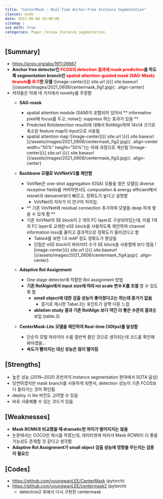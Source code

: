 ```yaml
---
title: "CenterMask : Real-Time Anchor-Free Instance Segmentation"
classes: wide
date: 2021-06-08 18:00:00
sitemap :
use_math: true
categories: Paper_review Instance_segmentation
---
```


## [Summary]

- https://arxiv.org/abs/1911.06667
- **Anchor free detector인 <span style="color:red">FCOS의 detection 결과에 mask prediction</span>을 하도록 segmentation branch인 <span style="color:red">spatial attention-guided mask (SAG-Mask) branch를 추가</span>한 모델**
![image-center]({{ site.url }}{{ site.baseurl }}/assets/images/2021_0608/centermask_fig1.jpg){: .align-center}
- 저자들은 아래 네 가지에서 novelty를 주장함
    - **SAG-mask**
        - spatial attention module (SAM)이 포함되어 있어서 ** informative pixel에 focus를 두고, noise는 suppress 하는 효과가 있음 **
        - Predicted RoI(detection result)에 대해서 RoIAlign하여 14x14 크기로 축소된 feature map이 input으로 사용됨
        - spatial attention map ![image-center]({{ site.url }}{{ site.baseurl }}/assets/images/2021_0608/centermask_fig2.jpg){: .align-center width="50%" height="50%"}는 아래 과정으로 계산됨
        ![image-center]({{ site.url }}{{ site.baseurl }}/assets/images/2021_0608/centermask_fig3.jpg){: .align-center}
        
    - **Backbone 모델로 VoVNetV2를 제안함**
        - VoVNet은 one-shot aggregation (OSA) 모듈을 쌓은 모델임
        diverse receptive fields를 커버하면서도 computation & energy efficient해서 resnet과 densenet보다 빠르고, 정확도가 높다고 설명함
            - VoVNet의 저자가 이 연구의 저자임.
        - ** 기존 VoVNet에 residual connection 추가하여 모델을 deep 하게 쌓을 수 있게 함 **
        - 기존 VoVNet의 SE block이 2 개의 FC layer로 구성되어있는데, 이를 1개의 FC layer로 교체한 eSE block을 사용하도록 제안하여 channel information loss를 줄이고 결과적으로 정확도가 올라갔다고 함 
            - Table4를 보면 1.0 mAP 정도 정확도가 향상됨
            - 단점은 eSE block이 파라미터 수가 SE block을 사용할때 보다 많음
            ![image-center]({{ site.url }}{{ site.baseurl }}/assets/images/2021_0608/centermask_fig4.jpg){: .align-center}

    - **Adaptive RoI Assignment**
        - One stage detector에 적합한 RoI assignment 방법
        - **기존 RoIAlgin에서 input size에 따라 roi scale 변수 K를 조절** 할 수 있도록 함
            - **small object에 대한 검출 성능이 좋아졌다고는 하는데 증거가 없음**
                - 증거로 제시한 Tabel.3는 포인트가 살짝 다른 느낌
            - **ablation study 결과 기존 RoIAlign 보다 약간 더 좋은 수준의 결과**를 보임 (table.3)

    - **CenterMask-Lite 모델을 제안하여 Real-time (30fps)를 달성함**
        - 단순히 모델 파라미터 수를 절반씩 줄인 것으로 생각되는데 코드를 확인해봐야겠음...
        - **속도가 빨라지는 대신 성능은 많이 떨어짐**

## [Strengths]
- 높은 성능 (2019~2020 초반까지 instance segmentation 분야에서 SOTA 달성)
- 당연하겠지만 mask branch를 사용하게 되면서, detection 성능이 기존 FCOS보다 올라가는 것이 확인됨
- deploy 시 lite 버전도 고려할 수 있음
- 바로 사용해볼 수 있는 코드가 있음

## [Weaknesses]
- **Mask RCNN과 비교했을 때 dramatic한 차이가 벌어지지는 않음**
- 논문에서는 COCO만 제시를 하였는데, 데이터셋에 따라서 Mask RCNN이 더 좋을 가능성도 존재할 것 같다고 생각함
- **Adaptive RoI Assignment가 small object 검출 성능에 영향을 주는지는 검증이 필요**함

## [Codes]
- https://github.com/youngwanLEE/CenterMask (pytorch)
- https://github.com/youngwanLEE/centermask2 (pytorch)
    - detectron2 위에서 다시 구현한 centermask